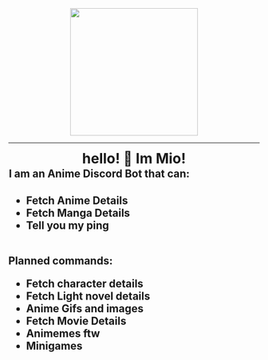 <center>
<img src="https://i.pinimg.com/736x/9e/50/0f/9e500f08b43ef2a24d73047c1fdc01dc.jpg" height="256">
<hr>
<h1 style="border-bottom: none;margin:0">hello! 👋 Im Mio!</h1>
</center>
<h2 style="margin:1"> I am an Anime Discord Bot that can:
<h2>
<ul>
<li>Fetch Anime Details</li>
<li>Fetch Manga Details</li>
<li>Tell you my ping</li>
</ul>
<br>
Planned commands:
<ul>
<li>Fetch character details</li>
<li>Fetch Light novel details</li>
<li>Anime Gifs and images</li>
<li>Fetch Movie Details</li>
<li>Animemes ftw</li>
<li>Minigames</li>